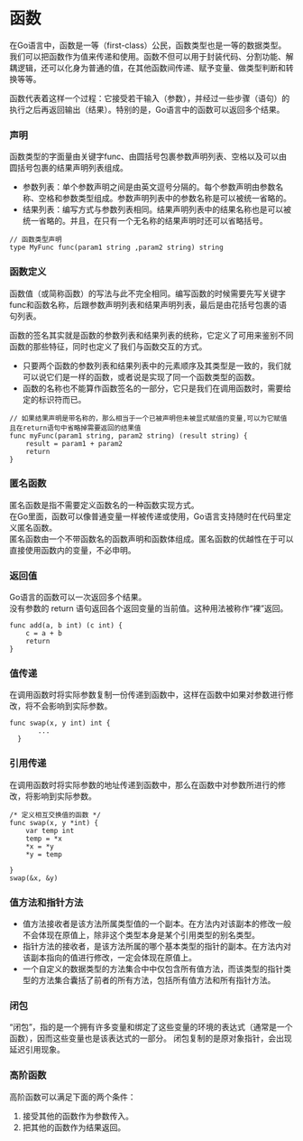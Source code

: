 # 函数

在Go语言中，函数是一等（first-class）公民，函数类型也是一等的数据类型。  
我们可以把函数作为值来传递和使用。函数不但可以用于封装代码、分割功能、解耦逻辑，还可以化身为普通的值，在其他函数间传递、赋予变量、做类型判断和转换等等。  

函数代表着这样一个过程：它接受若干输入（参数），并经过一些步骤（语句）的执行之后再返回输出（结果）。特别的是，Go语言中的函数可以返回多个结果。


### 声明
函数类型的字面量由关键字func、由圆括号包裹参数声明列表、空格以及可以由圆括号包裹的结果声明列表组成。
* 参数列表：单个参数声明之间是由英文逗号分隔的。每个参数声明由参数名称、空格和参数类型组成。参数声明列表中的参数名称是可以被统一省略的。
* 结果列表：编写方式与参数列表相同。结果声明列表中的结果名称也是可以被统一省略的。并且，在只有一个无名称的结果声明时还可以省略括号。
```
// 函数类型声明
type MyFunc func(param1 string ,param2 string) string
```


### 函数定义
函数值（或简称函数）的写法与此不完全相同。编写函数的时候需要先写关键字func和函数名称，后跟参数声明列表和结果声明列表，最后是由花括号包裹的语句列表。

函数的签名其实就是函数的参数列表和结果列表的统称，它定义了可用来鉴别不同函数的那些特征，同时也定义了我们与函数交互的方式。
* 只要两个函数的参数列表和结果列表中的元素顺序及其类型是一致的，我们就可以说它们是一样的函数，或者说是实现了同一个函数类型的函数。
* 函数的名称也不能算作函数签名的一部分，它只是我们在调用函数时，需要给定的标识符而已。
```
// 如果结果声明是带名称的，那么相当于一个已被声明但未被显式赋值的变量,可以为它赋值且在return语句中省略掉需要返回的结果值
func myFunc(param1 string, param2 string) (result string) {
    result = param1 + param2
    return
}
```


### 匿名函数

匿名函数是指不需要定义函数名的一种函数实现方式。  
在Go里面，函数可以像普通变量一样被传递或使用，Go语言支持随时在代码里定义匿名函数。  
匿名函数由一个不带函数名的函数声明和函数体组成。匿名函数的优越性在于可以直接使用函数内的变量，不必申明。



### 返回值
Go语言的函数可以一次返回多个结果。  
没有参数的 return 语句返回各个返回变量的当前值。这种用法被称作“裸”返回。
```
func add(a, b int) (c int) {
    c = a + b
    return
}
```



### 值传递
在调用函数时将实际参数复制一份传递到函数中，这样在函数中如果对参数进行修改，将不会影响到实际参数。
```
func swap(x, y int) int {
       ...
  }
```


### 引用传递
在调用函数时将实际参数的地址传递到函数中，那么在函数中对参数所进行的修改，将影响到实际参数。
```
/* 定义相互交换值的函数 */
func swap(x, y *int) {
    var temp int
    temp = *x
    *x = *y
    *y = temp

}
swap(&x, &y)
```



### 值方法和指针方法
* 值方法接收者是该方法所属类型值的一个副本。在方法内对该副本的修改一般不会体现在原值上，除非这个类型本身是某个引用类型的别名类型。
* 指针方法的接收者，是该方法所属的哪个基本类型的指针的副本。在方法内对该副本指向的值进行修改，一定会体现在原值上。
* 一个自定义的数据类型的方法集合中中仅包含所有值方法，而该类型的指针类型的方法集合囊括了前者的所有方法，包括所有值方法和所有指针方法。




### 闭包
“闭包”，指的是一个拥有许多变量和绑定了这些变量的环境的表达式（通常是一个函数），因而这些变量也是该表达式的一部分。
闭包复制的是原对象指针，会出现延迟引用现象。



### 高阶函数
高阶函数可以满足下面的两个条件：
1. 接受其他的函数作为参数传入。
2. 把其他的函数作为结果返回。






















